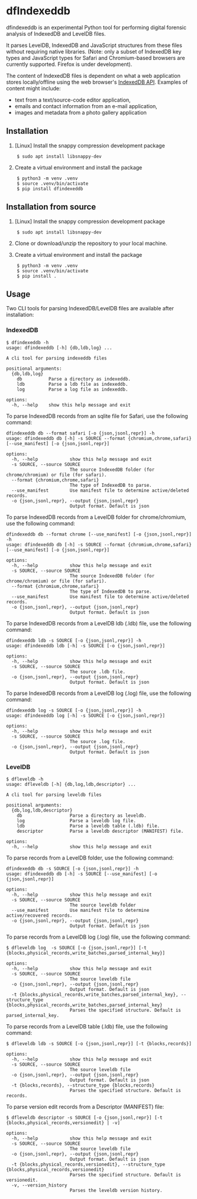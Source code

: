 # dfIndexeddb

dfindexeddb is an experimental Python tool for performing digital forensic
analysis of IndexedDB and LevelDB files.

It parses LevelDB, IndexedDB and JavaScript structures from these files without
requiring native libraries.  (Note: only a subset of IndexedDB key types and
JavaScript types for Safari and Chromium-based browsers are currently supported.
Firefox is under development).

The content of IndexedDB files is dependent on what a web application stores
locally/offline using the web browser's
[IndexedDB API](https://www.w3.org/TR/IndexedDB/).  Examples of content might
include:
* text from a text/source-code editor application,
* emails and contact information from an e-mail application,
* images and metadata from a photo gallery application


## Installation

1. [Linux] Install the snappy compression development package

```
    $ sudo apt install libsnappy-dev
```

2. Create a virtual environment and install the package

```
    $ python3 -m venv .venv
    $ source .venv/bin/activate
    $ pip install dfindexeddb
```

## Installation from source

1. [Linux] Install the snappy compression development package

```
    $ sudo apt install libsnappy-dev
```

2. Clone or download/unzip the repository to your local machine.

3. Create a virtual environment and install the package

```
    $ python3 -m venv .venv
    $ source .venv/bin/activate
    $ pip install .
```

## Usage

Two CLI tools for parsing IndexedDB/LevelDB files are available after
installation:


### IndexedDB

```
$ dfindexeddb -h
usage: dfindexeddb [-h] {db,ldb,log} ...

A cli tool for parsing indexeddb files

positional arguments:
  {db,ldb,log}
    db          Parse a directory as indexeddb.
    ldb         Parse a ldb file as indexeddb.
    log         Parse a log file as indexeddb.

options:
  -h, --help    show this help message and exit
```

To parse IndexedDB records from an sqlite file for Safari, use the following
command:

```
dfindexeddb db --format safari [-o {json,jsonl,repr}] -h
usage: dfindexeddb db [-h] -s SOURCE --format {chromium,chrome,safari} [--use_manifest] [-o {json,jsonl,repr}]

options:
  -h, --help            show this help message and exit
  -s SOURCE, --source SOURCE
                        The source IndexedDB folder (for chrome/chromium) or file (for safari).
  --format {chromium,chrome,safari}
                        The type of IndexedDB to parse.
  --use_manifest        Use manifest file to determine active/deleted records.
  -o {json,jsonl,repr}, --output {json,jsonl,repr}
                        Output format. Default is json
```

To parse IndexedDB records from a LevelDB folder for chrome/chromium, use the following command:

```
dfindexeddb db --format chrome [--use_manifest] [-o {json,jsonl,repr}] -h
usage: dfindexeddb db [-h] -s SOURCE --format {chromium,chrome,safari} [--use_manifest] [-o {json,jsonl,repr}]

options:
  -h, --help            show this help message and exit
  -s SOURCE, --source SOURCE
                        The source IndexedDB folder (for chrome/chromium) or file (for safari).
  --format {chromium,chrome,safari}
                        The type of IndexedDB to parse.
  --use_manifest        Use manifest file to determine active/deleted records.
  -o {json,jsonl,repr}, --output {json,jsonl,repr}
                        Output format. Default is json
```

To parse IndexedDB records from a LevelDB ldb (.ldb) file, use the following
command:

```
dfindexeddb ldb -s SOURCE [-o {json,jsonl,repr}] -h
usage: dfindexeddb ldb [-h] -s SOURCE [-o {json,jsonl,repr}]

options:
  -h, --help            show this help message and exit
  -s SOURCE, --source SOURCE
                        The source .ldb file.
  -o {json,jsonl,repr}, --output {json,jsonl,repr}
                        Output format. Default is json
```

To parse IndexedDB records from a LevelDB log (.log) file, use the following
command:

```
dfindexeddb log -s SOURCE [-o {json,jsonl,repr}] -h
usage: dfindexeddb log [-h] -s SOURCE [-o {json,jsonl,repr}]

options:
  -h, --help            show this help message and exit
  -s SOURCE, --source SOURCE
                        The source .log file.
  -o {json,jsonl,repr}, --output {json,jsonl,repr}
                        Output format. Default is json
```

### LevelDB

```
$ dfleveldb -h
usage: dfleveldb [-h] {db,log,ldb,descriptor} ...

A cli tool for parsing leveldb files

positional arguments:
  {db,log,ldb,descriptor}
    db                  Parse a directory as leveldb.
    log                 Parse a leveldb log file.
    ldb                 Parse a leveldb table (.ldb) file.
    descriptor          Parse a leveldb descriptor (MANIFEST) file.

options:
  -h, --help            show this help message and exit
```

To parse records from a LevelDB folder, use the following command:

```
dfindexeddb db -s SOURCE [-o {json,jsonl,repr}] -h
usage: dfindexeddb db [-h] -s SOURCE [--use_manifest] [-o {json,jsonl,repr}]

options:
  -h, --help            show this help message and exit
  -s SOURCE, --source SOURCE
                        The source leveldb folder
  --use_manifest        Use manifest file to determine active/recovered records.
  -o {json,jsonl,repr}, --output {json,jsonl,repr}
                        Output format. Default is json
```

To parse records from a LevelDB log (.log) file, use the following command:

```
$ dfleveldb log  -s SOURCE [-o {json,jsonl,repr}] [-t {blocks,physical_records,write_batches,parsed_internal_key}]

options:
  -h, --help            show this help message and exit
  -s SOURCE, --source SOURCE
                        The source leveldb file
  -o {json,jsonl,repr}, --output {json,jsonl,repr}
                        Output format. Default is json
  -t {blocks,physical_records,write_batches,parsed_internal_key}, --structure_type {blocks,physical_records,write_batches,parsed_internal_key}
                        Parses the specified structure. Default is parsed_internal_key.
```

To parse records from a LevelDB table (.ldb) file, use the following command:

```
$ dfleveldb ldb -s SOURCE [-o {json,jsonl,repr}] [-t {blocks,records}]

options:
  -h, --help            show this help message and exit
  -s SOURCE, --source SOURCE
                        The source leveldb file
  -o {json,jsonl,repr}, --output {json,jsonl,repr}
                        Output format. Default is json
  -t {blocks,records}, --structure_type {blocks,records}
                        Parses the specified structure. Default is records.
```

To parse version edit records from a Descriptor (MANIFEST) file:

```
$ dfleveldb descriptor -s SOURCE [-o {json,jsonl,repr}] [-t {blocks,physical_records,versionedit} | -v]

options:
  -h, --help            show this help message and exit
  -s SOURCE, --source SOURCE
                        The source leveldb file
  -o {json,jsonl,repr}, --output {json,jsonl,repr}
                        Output format. Default is json
  -t {blocks,physical_records,versionedit}, --structure_type {blocks,physical_records,versionedit}
                        Parses the specified structure. Default is versionedit.
  -v, --version_history
                        Parses the leveldb version history.
```
